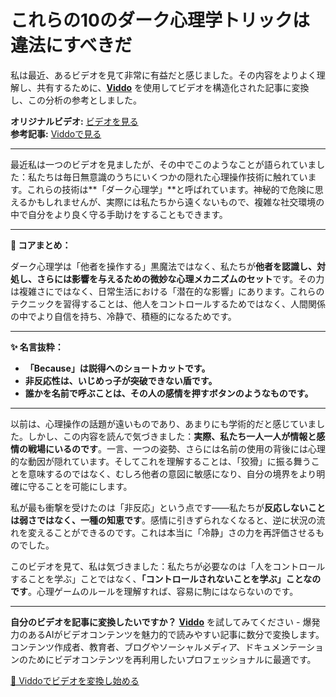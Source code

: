 # これらの10のダーク心理学トリックは違法にすべきだ

私は最近、あるビデオを見て非常に有益だと感じました。その内容をよりよく理解し、共有するために、**[Viddo](https://viddo.pro/)** を使用してビデオを構造化された記事に変換し、この分析の参考としました。

**オリジナルビデオ:** [ビデオを見る](https://www.youtube.com/watch?v=OrnCyFtbtro)  
**参考記事:** [Viddoで見る](https://viddo.pro/zh/video-result/81f99e2e-62cb-4193-8caf-690b45bd5267)

---

最近私は一つのビデオを見ましたが、その中でこのようなことが語られていました：私たちは毎日無意識のうちにいくつかの隠れた心理操作技術に触れています。これらの技術は**「ダーク心理学」**と呼ばれています。神秘的で危険に思えるかもしれませんが、実際には私たちから遠くないもので、複雑な社交環境の中で自分をより良く守る手助けをすることもできます。

---

**🧠 コアまとめ：**

ダーク心理学は「他者を操作する」黒魔法ではなく、私たちが**他者を認識し、対処し、さらには影響を与えるための微妙な心理メカニズムのセット**です。その力は複雑さにではなく、日常生活における「潜在的な影響」にあります。これらのテクニックを習得することは、他人をコントロールするためではなく、人間関係の中でより自信を持ち、冷静で、積極的になるためです。

---

**✨ 名言抜粋：**

- **「Because」は説得へのショートカットです。**
- **非反応性は、いじめっ子が突破できない盾です。**
- **誰かを名前で呼ぶことは、その人の感情を押すボタンのようなものです。**

---

以前は、心理操作の話題が遠いものであり、あまりにも学術的だと感じていました。しかし、この内容を読んで気づきました：**実際、私たち一人一人が情報と感情の戦場にいるのです**。一言、一つの姿勢、さらには名前の使用の背後には心理的な動因が隠れています。そしてこれを理解することは、「狡猾」に振る舞うことを意味するのではなく、むしろ他者の意図に敏感になり、自分の境界をより明確に守ることを可能にします。

私が最も衝撃を受けたのは「非反応」という点です——私たちが**反応しないことは弱さではなく、一種の知恵です**。感情に引きずられなくなると、逆に状況の流れを変えることができるのです。これは本当に「冷静」さの力を再評価させるものでした。

このビデオを見て、私は気づきました：私たちが必要なのは「人をコントロールすることを学ぶ」ことではなく、**「コントロールされないことを学ぶ」ことなのです**。心理ゲームのルールを理解すれば、容易に駒にはならないのです。

---

**自分のビデオを記事に変換したいですか？** **[Viddo](https://viddo.pro/)** を試してみてください - 爆発力のあるAIがビデオコンテンツを魅力的で読みやすい記事に数分で変換します。コンテンツ作成者、教育者、ブログやソーシャルメディア、ドキュメンテーションのためにビデオコンテンツを再利用したいプロフェッショナルに最適です。

[🚀 Viddoでビデオを変換し始める](https://viddo.pro/)